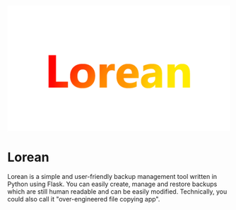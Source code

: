 ![Lorean logo](https://raw.githubusercontent.com/mags0ft/Lorean/master/app/static/images/logo.png)

# Lorean

Lorean is a simple and user-friendly backup management tool written in Python using Flask.
You can easily create, manage and restore backups which are still human readable and can be
easily modified. Technically, you could also call it "over-engineered file copying app".